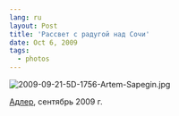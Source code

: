 ```yaml
---
lang: ru
layout: Post
title: 'Рассвет с радугой над Сочи'
date: Oct 6, 2009
tags:
  - photos
---
```


![2009-09-21-5D-1756-Artem-Sapegin.jpg](photo://328)

[Адлер](http://morning.photos/albums/zubova-schel/ "Фотографии из Адлера"), сентябрь 2009 г.
